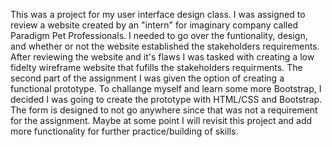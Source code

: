 This was a project for my user interface design class. I was assigned to review a website created by an "intern" for imaginary company called Paradigm Pet Professionals. I needed to go over the funtionality, design, and whether or not the website established the stakeholders requirements. After reviewing the website and it's flaws I was tasked with creating a low fidelty wireframe website that fufills the stakeholders requirments.  The second part of the assignment I was given the option of creating a functional prototype.  To challange myself and learn some more Bootstrap, I decided I was going to create the prototype with HTML/CSS and Bootstrap. The form is designed to not go anywhere since that was not a requirement for the assignment.  Maybe at some point I will revisit this project and add more functionality for further practice/building of skills.
